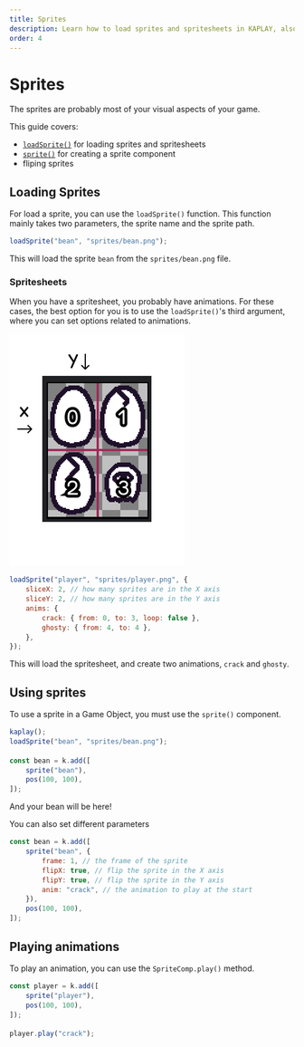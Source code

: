 ```yaml
---
title: Sprites
description: Learn how to load sprites and spritesheets in KAPLAY, also how to put them in the game.
order: 4
---
```


# Sprites

The sprites are probably most of your visual aspects of your game.

This guide covers:

- [`loadSprite()`](https://kaplayjs.com/doc/loadSprite) for loading sprites and
  spritesheets
- [`sprite()`](https://kaplayjs.com/doc/sprite) for creating a sprite component
- fliping sprites

## Loading Sprites

For load a sprite, you can use the `loadSprite()` function. This function mainly
takes two parameters, the sprite name and the sprite path.

```js
loadSprite("bean", "sprites/bean.png");
```

This will load the sprite `bean` from the `sprites/bean.png` file.

### Spritesheets

When you have a spritesheet, you probably have animations. For these cases, the
best option for you is to use the `loadSprite()`'s third argument, where you can
set options related to animations.

![assets eggs](assets/eggs.png)

```js
loadSprite("player", "sprites/player.png", {
    sliceX: 2, // how many sprites are in the X axis
    sliceY: 2, // how many sprites are in the Y axis
    anims: {
        crack: { from: 0, to: 3, loop: false },
        ghosty: { from: 4, to: 4 },
    },
});
```

This will load the spritesheet, and create two animations, `crack` and `ghosty`.

## Using sprites

To use a sprite in a Game Object, you must use the `sprite()` component.

```js
kaplay();
loadSprite("bean", "sprites/bean.png");

const bean = k.add([
    sprite("bean"),
    pos(100, 100),
]);
```

And your bean will be here!

You can also set different parameters

```js
const bean = k.add([
    sprite("bean", {
        frame: 1, // the frame of the sprite
        flipX: true, // flip the sprite in the X axis
        flipY: true, // flip the sprite in the Y axis
        anim: "crack", // the animation to play at the start
    }),
    pos(100, 100),
]);
```

## Playing animations

To play an animation, you can use the `SpriteComp.play()` method.

```js
const player = k.add([
    sprite("player"),
    pos(100, 100),
]);

player.play("crack");
```
